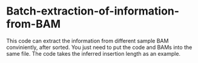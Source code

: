 # Batch-extraction-of-information-from-BAM
This code can extract the information from different sample BAM conviniently, after sorted. 
You just need to put the code and BAMs into the same file.
The code takes the inferred insertion length as an example.
